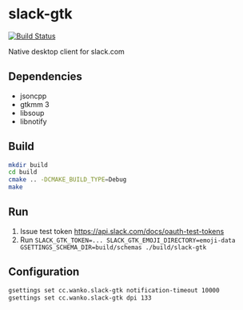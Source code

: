 # slack-gtk
[![Build Status](https://travis-ci.org/eagletmt/slack-gtk.svg?branch=master)](https://travis-ci.org/eagletmt/slack-gtk)

Native desktop client for slack.com

## Dependencies
- jsoncpp
- gtkmm 3
- libsoup
- libnotify

## Build
```sh
mkdir build
cd build
cmake .. -DCMAKE_BUILD_TYPE=Debug
make
```

## Run
1. Issue test token https://api.slack.com/docs/oauth-test-tokens
2. Run `SLACK_GTK_TOKEN=... SLACK_GTK_EMOJI_DIRECTORY=emoji-data GSETTINGS_SCHEMA_DIR=build/schemas ./build/slack-gtk`

## Configuration
```sh
gsettings set cc.wanko.slack-gtk notification-timeout 10000
gsettings set cc.wanko.slack-gtk dpi 133
```

